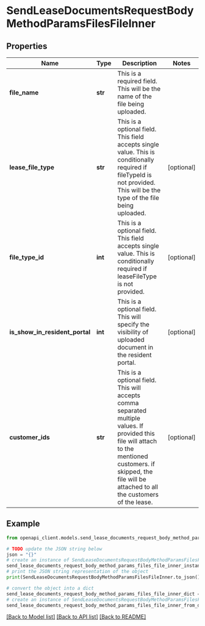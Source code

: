 # SendLeaseDocumentsRequestBodyMethodParamsFilesFileInner


## Properties

Name | Type | Description | Notes
------------ | ------------- | ------------- | -------------
**file_name** | **str** | This is a required field. This will be the name of the file being uploaded. | 
**lease_file_type** | **str** | This is a optional field. This field accepts single value. This is conditionally required if fileTypeId is not provided. This will be the type of the file being uploaded. | [optional] 
**file_type_id** | **int** | This is a optional field. This field accepts single value. This is conditionally required if leaseFileType is not provided. | [optional] 
**is_show_in_resident_portal** | **int** | This is a optional field. This will specify the visibility of uploaded document in the resident portal. | [optional] 
**customer_ids** | **str** | This is a optional field. This will accepts comma separated multiple values. If provided this file will attach to the mentioned customers. if skipped, the file will be attached to all the customers of the lease. | [optional] 

## Example

```python
from openapi_client.models.send_lease_documents_request_body_method_params_files_file_inner import SendLeaseDocumentsRequestBodyMethodParamsFilesFileInner

# TODO update the JSON string below
json = "{}"
# create an instance of SendLeaseDocumentsRequestBodyMethodParamsFilesFileInner from a JSON string
send_lease_documents_request_body_method_params_files_file_inner_instance = SendLeaseDocumentsRequestBodyMethodParamsFilesFileInner.from_json(json)
# print the JSON string representation of the object
print(SendLeaseDocumentsRequestBodyMethodParamsFilesFileInner.to_json())

# convert the object into a dict
send_lease_documents_request_body_method_params_files_file_inner_dict = send_lease_documents_request_body_method_params_files_file_inner_instance.to_dict()
# create an instance of SendLeaseDocumentsRequestBodyMethodParamsFilesFileInner from a dict
send_lease_documents_request_body_method_params_files_file_inner_from_dict = SendLeaseDocumentsRequestBodyMethodParamsFilesFileInner.from_dict(send_lease_documents_request_body_method_params_files_file_inner_dict)
```
[[Back to Model list]](../README.md#documentation-for-models) [[Back to API list]](../README.md#documentation-for-api-endpoints) [[Back to README]](../README.md)


